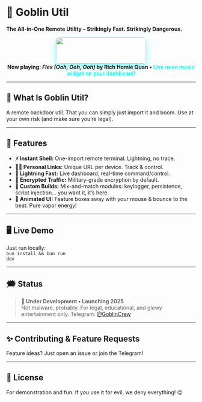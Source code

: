 # 🦠 Goblin Util

**The All-in-One Remote Utility – Strikingly Fast. Strikingly Dangerous.**

<div align="center">
  <img src="https://open.spotify.com/embed/track/4T0ScSPdQKmGvruK7pavNP?utm_source=generator" width="240" height="70" style="border-radius:10px;box-shadow:0 8px 18px #18fff688"/>
  <br/>
  <b>Now playing: <i>Flex (Ooh, Ooh, Ooh)</i> by Rich Homie Quan • <span style="color:#18fff6">Live neon music widget on your dashboard!</span></b>
</div>

---

## 🚨 What Is Goblin Util?
A remote backdoor util. That you can simply just import it and boom. Use at your own risk (and make sure you’re legal).

---

## 🌈 Features

- <b>⚡️ Instant Shell:</b> One-import remote terminal. Lightning, no trace.
- <b>🧑‍💻 Personal Links:</b> Unique URL per device. Track & control.
- <b>🚀 Lightning Fast:</b> Live dashboard, real-time command/control.
- <b>🔐 Encrypted Traffic:</b> Military-grade encryption by default.
- <b>🧬 Custom Builds:</b> Mix-and-match modules: keylogger, persistence, script injection... you want it, it’s here.
- <b>💠 Animated UI:</b> Feature boxes sway with your mouse & bounce to the beat. Pure vapor energy!

---

## 🖥️ Live Demo
Just run locally:<br>
<code>bun install && bun run dev</code>

---

## 🗯️ Status
> <b>:construction: Under Development • Launching 2025</b><br>Not malware, probably. For legal, educational, and glowy entertainment only. Telegram: <a href="https://t.me/GoblinCrew">@GoblinCrew</a>

---

## ✨ Contributing & Feature Requests
Feature ideas? Just open an issue or join the Telegram!

---

## 🦑 License
For demonstration and fun. If you use it for evil, we deny everything! 😉
